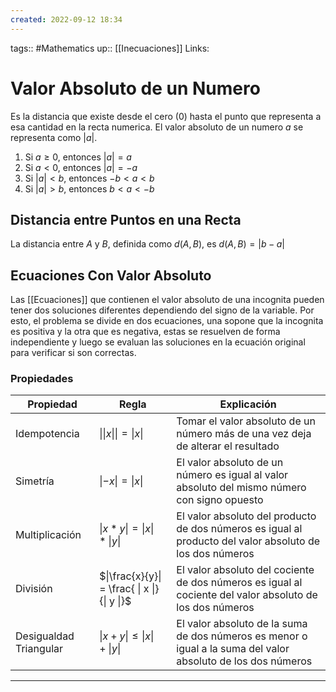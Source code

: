 ```yaml
---
created: 2022-09-12 18:34
---
```

tags:: #Mathematics 
up:: [[Inecuaciones]]
Links: 
# Valor Absoluto de un Numero
Es la distancia que existe desde el cero ($0$) hasta el punto que representa a esa cantidad en la recta numerica. El valor absoluto de un numero $a$ se representa como $|a|$.
1. Si $a \geq 0$, entonces $|a| = a$
2. Si $a < 0$, entonces $|a| = -a$
3. Si $|a| < b$, entonces $-b < a < b$
4. Si $|a| > b$, entonces $b < a < -b$
## Distancia entre Puntos en una Recta
La distancia entre $A$ y $B$, definida como $d(A,B)$, es $d(A,B) = |b - a|$

## Ecuaciones Con Valor Absoluto
Las [[Ecuaciones]] que contienen el valor absoluto de una incognita pueden tener dos soluciones diferentes dependiendo del signo de la variable. Por esto, el problema se divide en dos ecuaciones, una sopone que la incognita es positiva y la otra que es negativa, estas se resuelven de forma independiente y luego se evaluan las soluciones en la ecuación original para verificar si son correctas.

### Propiedades
| Propiedad              | Regla                                         | Explicación                                                                                              |
| ---------------------- | --------------------------------------------- | -------------------------------------------------------------------------------------------------------- |
| Idempotencia           | $\|\|x\|\| = \|x\|$                           | Tomar el valor absoluto de un número más de una vez deja de alterar el resultado                         |
| Simetría               | $\|-x\| = \| x \|$                            | El valor absoluto de un número es igual al valor absoluto del mismo número con signo opuesto             |
| Multiplicación         | $\|x * y\| = \| x \| * \| y \|$               | El valor absoluto del producto de dos números es igual al producto del valor absoluto de los dos números |
| División               | $\|\frac{x}{y}\| = \frac{ \| x \|} {\| y \|}$ | El valor absoluto del cociente de dos números es igual al cociente del valor absoluto de los dos números |
| Desigualdad Triangular | $\|x + y\| \leq \| x \| + \| y \|$            | El valor absoluto de la suma de dos números es menor o igual a la suma del valor absoluto de los dos números                                                                                                       |

___

